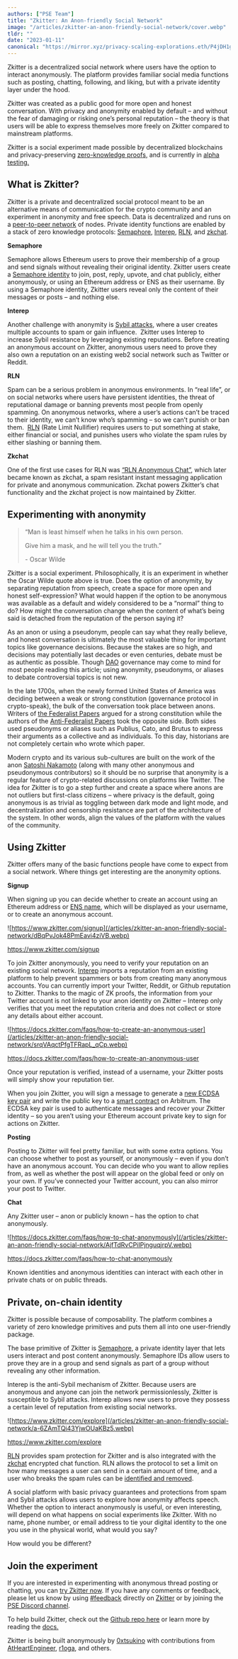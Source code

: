 ```yaml
---
authors: ["PSE Team"]
title: "Zkitter: An Anon-friendly Social Network"
image: "/articles/zkitter-an-anon-friendly-social-network/cover.webp"
tldr: ""
date: "2023-01-11"
canonical: "https://mirror.xyz/privacy-scaling-explorations.eth/P4jDH1gLrVQ-DP5VyIKQrlPAJUTDhtXZkFl2vp8ewSg"
---
```


Zkitter is a decentralized social network where users have the option to interact anonymously. The platform provides familiar social media functions such as posting, chatting, following, and liking, but with a private identity layer under the hood.

Zkitter was created as a public good for more open and honest conversation. With privacy and anonymity enabled by default – and without the fear of damaging or risking one’s personal reputation – the theory is that users will be able to express themselves more freely on Zkitter compared to mainstream platforms.

Zkitter is a social experiment made possible by decentralized blockchains and privacy-preserving [zero-knowledge proofs](https://ethereum.org/en/zero-knowledge-proofs/), and is currently in [alpha testing.](https://www.zkitter.com/explore/)

## What is Zkitter?

Zkitter is a private and decentralized social protocol meant to be an alternative means of communication for the crypto community and an experiment in anonymity and free speech. Data is decentralized and runs on a [peer-to-peer network](https://docs.zkitter.com/developers/overview) of nodes. Private identity functions are enabled by a stack of zero knowledge protocols: [Semaphore](https://semaphore.appliedzkp.org/), [Interep](https://interep.link/), [RLN](https://mirror.xyz/privacy-scaling-explorations.eth/aKjLmLVyunELnGObrzPlbhXWu5lZI9QU-P3OuBK8mOY), and [zkchat](https://github.com/zkitter/zkitterd/tree/main/lib/zk-chat-server).

**Semaphore**

Semaphore allows Ethereum users to prove their membership of a group and send signals without revealing their original identity. Zkitter users create a [Semaphore identity](https://semaphore.appliedzkp.org/docs/guides/identities) to join, post, reply, upvote, and chat publicly, either anonymously, or using an Ethereum address or ENS as their username. By using a Semaphore identity, Zkitter users reveal only the content of their messages or posts – and nothing else.

**Interep**

Another challenge with anonymity is [Sybil attacks](https://en.wikipedia.org/wiki/Sybil_attack), where a user creates multiple accounts to spam or gain influence.  Zkitter uses Interep to increase Sybil resistance by leveraging existing reputations. Before creating an anonymous account on Zkitter, anonymous users need to prove they also own a reputation on an existing web2 social network such as Twitter or Reddit.

**RLN**

Spam can be a serious problem in anonymous environments. In “real life”, or on social networks where users have persistent identities, the threat of reputational damage or banning prevents most people from openly spamming. On anonymous networks, where a user’s actions can’t be traced to their identity, we can’t know who’s spamming – so we can’t punish or ban them.  [RLN](https://mirror.xyz/privacy-scaling-explorations.eth/aKjLmLVyunELnGObrzPlbhXWu5lZI9QU-P3OuBK8mOY) (Rate Limit Nullifier) requires users to put something at stake, either financial or social, and punishes users who violate the spam rules by either slashing or banning them.

**Zkchat**

One of the first use cases for RLN was [“RLN Anonymous Chat”](https://github.com/zkitter/zkitterd/tree/main/lib/zk-chat-server), which later became known as zkchat, a spam resistant instant messaging application for private and anonymous communication. Zkchat powers Zkitter’s chat functionality and the zkchat project is now maintained by Zkitter.

## Experimenting with anonymity

> “Man is least himself when he talks in his own person.
>
> Give him a mask, and he will tell you the truth.”
>
> \- Oscar Wilde

Zkitter is a social experiment. Philosophically, it is an experiment in whether the Oscar Wilde quote above is true. Does the option of anonymity, by separating reputation from speech, create a space for more open and honest self-expression? What would happen if the option to be anonymous was available as a default and widely considered to be a “normal” thing to do? How might the conversation change when the content of what’s being said is detached from the reputation of the person saying it?

As an anon or using a pseudonym, people can say what they really believe, and honest conversation is ultimately the most valuable thing for important topics like governance decisions. Because the stakes are so high, and decisions may potentially last decades or even centuries, debate must be as authentic as possible. Though [DAO](https://ethereum.org/en/dao/) governance may come to mind for most people reading this article; using anonymity, pseudonyms, or aliases to debate controversial topics is not new.

In the late 1700s, when the newly formed United States of America was deciding between a weak or strong constitution (governance protocol in crypto-speak), the bulk of the conversation took place between anons. Writers of [the Federalist Papers](https://en.wikipedia.org/wiki/The_Federalist_Papers) argued for a strong constitution while the authors of the [Anti-Federalist Papers](https://en.wikipedia.org/wiki/Anti-Federalist_Papers) took the opposite side. Both sides used pseudonyms or aliases such as Publius, Cato, and Brutus to express their arguments as a collective and as individuals. To this day, historians are not completely certain who wrote which paper.

Modern crypto and its various sub-cultures are built on the work of the anon [Satoshi Nakamoto](https://nakamoto.com/satoshi-nakamoto/) (along with many other anonymous and pseudonymous contributors) so it should be no surprise that anonymity is a regular feature of crypto-related discussions on platforms like Twitter. The idea for Zkitter is to go a step further and create a space where anons are not outliers but first-class citizens – where privacy is the default, going anonymous is as trivial as toggling between dark mode and light mode, and decentralization and censorship resistance are part of the architecture of the system. In other words, align the values of the platform with the values of the community.

## Using Zkitter

Zkitter offers many of the basic functions people have come to expect from a social network. Where things get interesting are the anonymity options.

**Signup**

When signing up you can decide whether to create an account using an Ethereum address or [ENS name](https://ens.domains/), which will be displayed as your username, or to create an anonymous account.

![https://www.zkitter.com/signup](/articles/zkitter-an-anon-friendly-social-network/dBqPvJok48PmEavi4ziVB.webp)

https://www.zkitter.com/signup

To join Zkitter anonymously, you need to verify your reputation on an existing social network. [Interep](https://mirror.xyz/privacy-scaling-explorations.eth/w7zCHj0xoxIfhoJIxI-ZeYIXwvNatP1t4w0TsqSIBe4) imports a reputation from an existing platform to help prevent spammers or bots from creating many anonymous accounts. You can currently import your Twitter, Reddit, or Github reputation to Zkitter. Thanks to the magic of ZK proofs, the information from your Twitter account is not linked to your anon identity on Zkitter – Interep only verifies that you meet the reputation criteria and does not collect or store any details about either account.

![https://docs.zkitter.com/faqs/how-to-create-an-anonymous-user](/articles/zkitter-an-anon-friendly-social-network/srqVAqctPfgTFRapL_qCp.webp)

https://docs.zkitter.com/faqs/how-to-create-an-anonymous-user

Once your reputation is verified, instead of a username, your Zkitter posts will simply show your reputation tier.

When you join Zkitter, you will sign a message to generate a [new ECDSA key pair](https://docs.zkitter.com/developers/identity) and write the public key to a [smart contract](https://arbiscan.io/address/0x6b0a11f9aa5aa275f16e44e1d479a59dd00abe58) on Arbitrum. The ECDSA key pair is used to authenticate messages and recover your Zkitter identity – so you aren’t using your Ethereum account private key to sign for actions on Zkitter.

**Posting**

Posting to Zkitter will feel pretty familiar, but with some extra options. You can choose whether to post as yourself, or anonymously – even if you don’t have an anonymous account. You can decide who you want to allow replies from, as well as whether the post will appear on the global feed or only on your own. If you’ve connected your Twitter account, you can also mirror your post to Twitter.

**Chat**

Any Zkitter user – anon or publicly known – has the option to chat anonymously.

![https://docs.zkitter.com/faqs/how-to-chat-anonymously](/articles/zkitter-an-anon-friendly-social-network/AjfTdRvCPiIPjnguqjrpV.webp)

https://docs.zkitter.com/faqs/how-to-chat-anonymously

Known identities and anonymous identities can interact with each other in private chats or on public threads.

## Private, on-chain identity

Zkitter is possible because of composability. The platform combines a variety of zero knowledge primitives and puts them all into one user-friendly package.

The base primitive of Zkitter is [Semaphore](https://mirror.xyz/privacy-scaling-explorations.eth/ImQNsJsJuDf_VFDm9EUr4njAuf3unhAGiPu5MzpDIjI), a private identity layer that lets users interact and post content anonymously. Semaphore IDs allow users to prove they are in a group and send signals as part of a group without revealing any other information.

Interep is the anti-Sybil mechanism of Zkitter. Because users are anonymous and anyone can join the network permissionlessly, Zkitter is susceptible to Sybil attacks. Interep allows new users to prove they possess a certain level of reputation from existing social networks.

![https://www.zkitter.com/explore](/articles/zkitter-an-anon-friendly-social-network/a-6ZAmTQi43YjwOUaKBz5.webp)

https://www.zkitter.com/explore

[RLN](https://mirror.xyz/privacy-scaling-explorations.eth/aKjLmLVyunELnGObrzPlbhXWu5lZI9QU-P3OuBK8mOY) provides spam protection for Zkitter and is also integrated with the [zkchat](https://github.com/njofce/zk-chat) encrypted chat function. RLN allows the protocol to set a limit on how many messages a user can send in a certain amount of time, and a user who breaks the spam rules can be [identified and removed](https://rate-limiting-nullifier.github.io/rln-docs/what_is_rln.html#user-removal-slashing).

A social platform with basic privacy guarantees and protections from spam and Sybil attacks allows users to explore how anonymity affects speech. Whether the option to interact anonymously is useful, or even interesting, will depend on what happens on social experiments like Zkitter. With no name, phone number, or email address to tie your digital identity to the one you use in the physical world, what would you say?

How would you be different?

## Join the experiment

If you are interested in experimenting with anonymous thread posting or chatting, you can [try Zkitter now](https://www.zkitter.com/home). If you have any comments or feedback, please let us know by using [#feedback](https://www.zkitter.com/tag/%23feedback/) directly on [Zkitter](http://zkitter/) or by joining the [PSE Discord channel](https://discord.gg/jCpW67a6CG).

To help build Zkitter, check out the [Github repo here](https://github.com/zkitter) or learn more by reading the [docs.](https://docs.zkitter.com/developers/identity)

Zkitter is being built anonymously by [0xtsukino](https://www.zkitter.com/0xtsukino.eth/) with contributions from [AtHeartEngineer](https://github.com/AtHeartEngineer), [r1oga](https://github.com/r1oga), and others.

